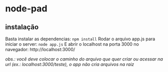 # node-pad
## instalação
Basta instalar as dependencias:
``` npm install ```
Rodar o arquivo app.js para iniciar o server:
``` node app.js ```
E abrir o localhost na porta 3000 no navegador:
http://localhost:3000/

*obs.: você deve colocar o caminho do arquivo que quer criar ou acessar na url (ex.: localhost:3000/teste), o app não cria arquivos na raiz*
